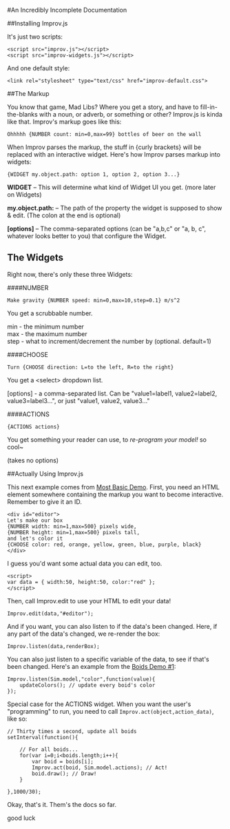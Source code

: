 #An Incredibly Incomplete Documentation

##Installing Improv.js

It's just two scripts:

	<script src="improv.js"></script>
	<script src="improv-widgets.js"></script>

And one default style:

    <link rel="stylesheet" type="text/css" href="improv-default.css">

##The Markup

You know that game, Mad Libs? Where you get a story, and have to fill-in-the-blanks with a noun, or adverb, or something or other? Improv.js is kinda like that. Improv's markup goes like this:

    Ohhhhh {NUMBER count: min=0,max=99} bottles of beer on the wall

When Improv parses the markup, the stuff in {curly brackets} will be replaced with an interactive widget. Here's how Improv parses markup into widgets:

	{WIDGET my.object.path: option 1, option 2, option 3...}
	
**WIDGET** – This will determine what kind of Widget UI you get. (more later on Widgets)

**my.object.path:** – The path of the property the widget is supposed to show & edit. (The colon at the end is optional)

**[options]** – The comma-separated options (can be "a,b,c" or "a, b, c", whatever looks better to you) that configure the Widget.

## The Widgets

Right now, there's only these three Widgets:

####NUMBER

	Make gravity {NUMBER speed: min=0,max=10,step=0.1} m/s^2

You get a scrubbable number.

min - the minimum number    
max - the maximum number    
step - what to increment/decrement the number by (optional. default=1)

####CHOOSE

	Turn {CHOOSE direction: L=to the left, R=to the right}
	
You get a \<select\> dropdown list.

[options] - a comma-separated list. Can be "value1=label1, value2=label2, value3=label3...", or just "value1, value2, value3..."

####ACTIONS

    {ACTIONS actions}
    
You get something your reader can use, to *re-program your model!* so cool~

(takes no options)

##Actually Using Improv.js

This next example comes from [Most Basic Demo](http://ncase.me/improv-wip/demos/basic/basic.html). First, you need an HTML element somewhere containing the markup you want to become interactive. Remember to give it an ID.

    <div id="editor">
	Let's make our box
	{NUMBER width: min=1,max=500} pixels wide,
	{NUMBER height: min=1,max=500} pixels tall,
	and let's color it
	{CHOOSE color: red, orange, yellow, green, blue, purple, black}
	</div>

I guess you'd want some actual data you can edit, too.

	<script>
    var data = { width:50, height:50, color:"red" };
    </script>	

Then, call Improv.edit to use your HTML to edit your data!

    Improv.edit(data,"#editor");
    
And if you want, you can also listen to if the data's been changed. Here, if any part of the data's changed, we re-render the box:

    Improv.listen(data,renderBox);
    
You can also just listen to a specific variable of the data, to see if that's been changed. Here's an example from the [Boids Demo #1](http://ncase.me/improv-wip/demos/boids/boids1.html):

	Improv.listen(Sim.model,"color",function(value){
		updateColors(); // update every boid's color
	});

Special case for the ACTIONS widget. When you want the user's "programming" to run, you need to call `Improv.act(object,action_data)`, like so:

	// Thirty times a second, update all boids
	setInterval(function(){
	
		// For all boids...
		for(var i=0;i<boids.length;i++){
			var boid = boids[i];
			Improv.act(boid, Sim.model.actions); // Act!
			boid.draw(); // Draw!
		}
		
	},1000/30);
	
Okay, that's it. Them's the docs so far.

good luck
